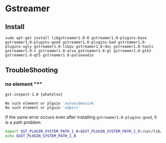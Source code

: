 # Gstreamer

## Install

```
sudo apt-get install libgstreamer1.0-0 gstreamer1.0-plugins-base gstreamer1.0-plugins-good gstreamer1.0-plugins-bad gstreamer1.0-plugins-ugly gstreamer1.0-libav gstreamer1.0-doc gstreamer1.0-tools gstreamer1.0-x gstreamer1.0-alsa gstreamer1.0-gl gstreamer1.0-gtk3 gstreamer1.0-qt5 gstreamer1.0-pulseaudio
```

## TroubleShooting

### no element "*"

```sh
gst-inspect-1.0 {whatelse}

No such element or plguin 'autovideosink'
No such element or plguin 'udpsrc'
```

If the same error occurs even after installing `gstreamer1.0-plugins-good`, it is a path problem.

```sh
export GST_PLUGIN_SYSTEM_PATH_1_0=$GST_PLUGIN_SYSTEM_PATH_1_0:/usr/lib/x86_64-linux-gnu/gstreamer-1.0
echo $GST_PLUGIN_SYSTEM_PATH_1_0
```